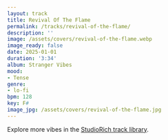 ```yaml
---
layout: track
title: Revival Of The Flame
permalink: /tracks/revival-of-the-flame/
description: ''
image: /assets/covers/revival-of-the-flame.webp
image_ready: false
date: 2025-01-01
duration: '3:34'
album: Stranger Vibes
mood:
- Tense
genre:
- lo-fi
bpm: 128
key: F#
image_jpg: /assets/covers/revival-of-the-flame.jpg
---
```


Explore more vibes in the [StudioRich track library](/tracks/).
